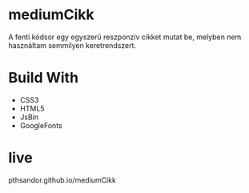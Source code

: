 # mediumCikk
A fenti kódsor egy egyszerű reszponzív cikket mutat be, melyben nem használtam semmilyen keretrendszert.
# Build With
- CSS3
- HTML5
- JsBin
- GoogleFonts
# live
pthsandor.github.io/mediumCikk

